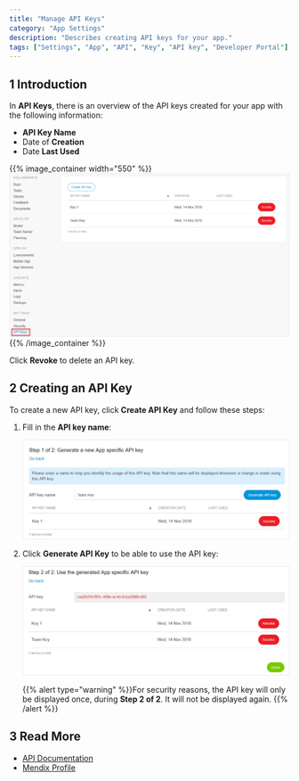 ```yaml
---
title: "Manage API Keys"
category: "App Settings"
description: "Describes creating API keys for your app."
tags: ["Settings", "App", "API", "Key", "API key", "Developer Portal"]
---
```


## 1 Introduction

In **API Keys**, there is an overview of the API keys created for your app with the following information:

*   **API Key Name**
*   Date of **Creation**
*   Date **Last Used**

{{% image_container width="550" %}}![](attachments/keys.png)
{{% /image_container %}}

Click **Revoke** to delete an API key.

## 2 Creating an API Key

To create a new API key, click **Create API Key**  and follow these steps:

1.  Fill in the **API key name**:

	![](attachments/create-key-1.png)
	
2.  Click **Generate API Key** to be able to use the API key:

	![](attachments/create-key-2.png)

	{{% alert type="warning" %}}For security reasons, the API key will only be displayed once, during **Step 2 of 2**. It will not be displayed again.
	{{% /alert %}}

## 3 Read More

* [API Documentation](/apidocs-mxsdk/apidocs)
* [Mendix Profile](../mendix-profile/index)
